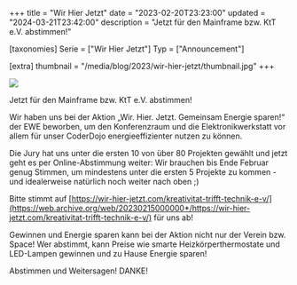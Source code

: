 +++
title = "Wir Hier Jetzt"
date = "2023-02-20T23:23:00"
updated = "2024-03-21T23:42:00"
description = "Jetzt für den Mainframe bzw. KtT e.V. abstimmen!"

[taxonomies]
Serie = ["Wir Hier Jetzt"]
Typ = ["Announcement"]

[extra]
thumbnail = "/media/blog/2023/wir-hier-jetzt/thumbnail.jpg"
+++

![](/media/blog/2023/wir-hier-jetzt/img.png)

Jetzt für den Mainframe bzw. KtT e.V. abstimmen!

Wir haben uns bei der Aktion „Wir. Hier. Jetzt. Gemeinsam Energie sparen!“ der EWE beworben, um den Konferenzraum und
die Elektronikwerkstatt vor allem für unser CoderDojo energieeffizienter nutzen zu können.

Die Jury hat uns unter die ersten 10 von über 80 Projekten gewählt und jetzt geht es per Online-Abstimmung weiter: Wir
brauchen bis Ende Februar genug Stimmen, um mindestens unter die ersten 5 Projekte zu kommen - und idealerweise
natürlich noch weiter nach oben ;)

Bitte stimmt
auf [https://wir-hier-jetzt.com/kreativitat-trifft-technik-e-v/](https://web.archive.org/web/20230215000000*/https://wir-hier-jetzt.com/kreativitat-trifft-technik-e-v/)
für uns ab!

Gewinnen und Energie sparen kann bei der Aktion nicht nur der Verein bzw. Space! Wer abstimmt, kann Preise wie smarte
Heizkörperthermostate und LED-Lampen gewinnen und zu Hause Energie sparen!

Abstimmen und Weitersagen! DANKE!
